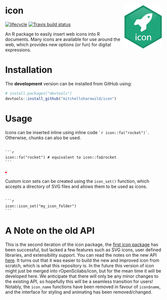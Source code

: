
<!-- README.md is generated from README.Rmd. Please edit that file -->

# icon <img src="man/figure/logo.png" align="right" />

[![lifecycle](https://img.shields.io/badge/lifecycle-experimental-orange.svg)](https://www.tidyverse.org/lifecycle/#experimental)
[![Travis build
status](https://travis-ci.org/mitchelloharawild/icon.svg?branch=master)](https://travis-ci.org/mitchelloharawild/icon)
<!-- [![CRAN_Status_Badge](http://www.r-pkg.org/badges/version/icon)](https://cran.r-project.org/package=icon) -->
<!-- [![Downloads](http://cranlogs.r-pkg.org/badges/icon?color=brightgreen)](https://cran.r-project.org/package=icon) -->

An R package to easily insert web icons into R documents. Many icons are
available for use around the web, which provides new options (or fun)
for digital expressions.

# Installation

The **development** version can be installed from GitHub using:

``` r
# install.packages("devtools")
devtools::install_github("mitchelloharawild/icon")
```

# Usage

Icons can be inserted inline using inline code `` `r
icon::fa("rocket")` ``. Otherwise, chunks can also be used.

```` 

```r
icon::fa("rocket") # equivalent to icon::fa$rocket
```
````

<img src="data:image/png;base64,iVBORw0KGgoAAAANSUhEUgAAAAUAAAAFCAYAAACNbyblAAAAHElEQVQI12P4//8/w38GIAXDIBKE0DHxgljNBAAO9TXL0Y4OHwAAAABJRU5ErkJggg==" alt="Red dot" />

Custom icon sets can be created using the `icon_set()` function, which
accepts a directory of SVG files and allows them to be used as icons.

```` 

```r
icon::icon_set("my_icon_folder")
```
````

# A Note on the old API

This is the second iteration of the icon package, the [first icon
package](https://github.com/ropenscilabs/icon) has been successful, but
lacked a few features such as SVG icons, user defined libraries, and
extensibility support. You can read the notes on the new API
[here](https://github.com/ropenscilabs/icon/issues/19). It turns out
that it was easier to build the new and improved icon from scratch,
which is what this repository is. In the future this version of icon
might just be merged into rOpenScilabs/icon, but for the mean time it
will be developed here. We anticipate that there will only be any minor
changes to the existing API, so hopefully this will be a seamless
transition for users\! Notably, the `icon_name` functions have been
removed in favour of `icon$name`, and the interface for styling and
animating has been removed/changed.
